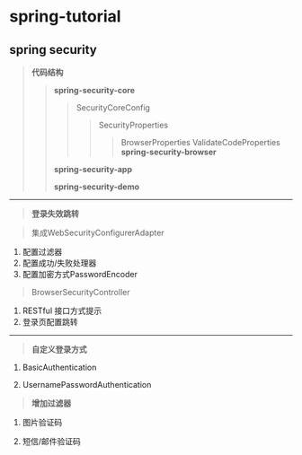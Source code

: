 # spring-tutorial

## spring security

>**代码结构**
>>**spring-security-core**
>>>SecurityCoreConfig
>>>>SecurityProperties
>>>>>BrowserProperties
>>>>>ValidateCodeProperties
>>**spring-security-browser**
>>>
>>**spring-security-app**
>>>
>>**spring-security-demo**
>>>

---

>**登录失效跳转**

>集成WebSecurityConfigurerAdapter
1. 配置过滤器
2. 配置成功/失败处理器
3. 配置加密方式PasswordEncoder

>BrowserSecurityController
1. RESTful 接口方式提示
2. 登录页配置跳转

---

>**自定义登录方式**

1. BasicAuthentication

2. UsernamePasswordAuthentication

>**增加过滤器**

1. 图片验证码

2. 短信/邮件验证码

